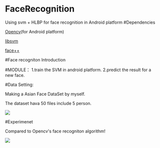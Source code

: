 # FaceRecognition
Using svm + HLBP for face recognition in Android platform
#Dependencies

[Opencv](http://opencv.org/)(for Android platform)

[libsvm](https://github.com/cjlin1/libsvm.git)

[face++](http://www.faceplusplus.com.cn/)

#Face recogniton Introduction

#MODULE：
  1.train the SVM in android platform.
  2.predict the result for a new face.
  
#Data Setting:
  
  Making a Asian Face DataSet by myself.
   
  The dataset hava 50 files include 5 person.
   
![](https://github.com/zhangqianhui/FaceRecognition/blob/master/image/face_example.png)
  
#Experimenet

  Compared to Opencv's face recogniton algorithm!
  
![](https://github.com/zhangqianhui/FaceRecognition/blob/master/image/experminent.PNG)
  

   

  

